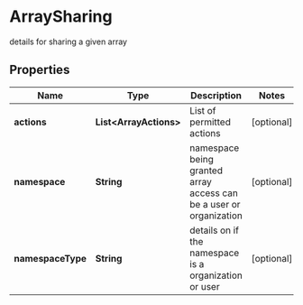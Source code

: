 

# ArraySharing

details for sharing a given array

## Properties

| Name | Type | Description | Notes |
|------------ | ------------- | ------------- | -------------|
|**actions** | **List&lt;ArrayActions&gt;** | List of permitted actions |  [optional] |
|**namespace** | **String** | namespace being granted array access can be a user or organization |  [optional] |
|**namespaceType** | **String** | details on if the namespace is a organization or user |  [optional] |



